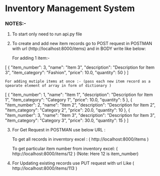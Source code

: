 # Inventory Management System

### NOTES:-

1. To start only need to run api.py file 

2. To create and add new item records go to POST request in POSTMAN with url (http://localhost:8000/items)
and in BODY write like below:

    For adding 1 item:- 

[
    {
        "item_number": 3,
        "name": "Item 3",
        "description": "Description for Item 3",
        "item_category": "Fashion",
        "price": 10.0,
        "quantity": 50
    }
]

    For adding mutiple items at once :- (pass each new item record as a spearate element of array in form of dictionary )

[
    {
        "item_number": 1,
        "name": "Item 1",
        "description": "Description for Item 1",
        "item_category": "Category 1",
        "price": 10.0,
        "quantity": 5
    },
    {
        "item_number": 2,
        "name": "Item 2",
        "description": "Description for Item 2",
        "item_category": "Category 2",
        "price": 20.0,
        "quantity": 10
    },
    {
        "item_number": 3,
        "name": "Item 3",
        "description": "Description for Item 3",
        "item_category": "Category 3",
        "price": 30.0,
        "quantity": 15
    }
]

3. For Get Request in POSTMAN use below URL :

    To get all records in inverntory excel : ( http://localhost:8000/items  )

    To get particular item number from inventory excel: ( http://localhost:8000/items/12 )
    (Note: Here 12 is item_number)

4. For Updating existing records use PUT request with url Like ( http://localhost:8000/items/113 )
